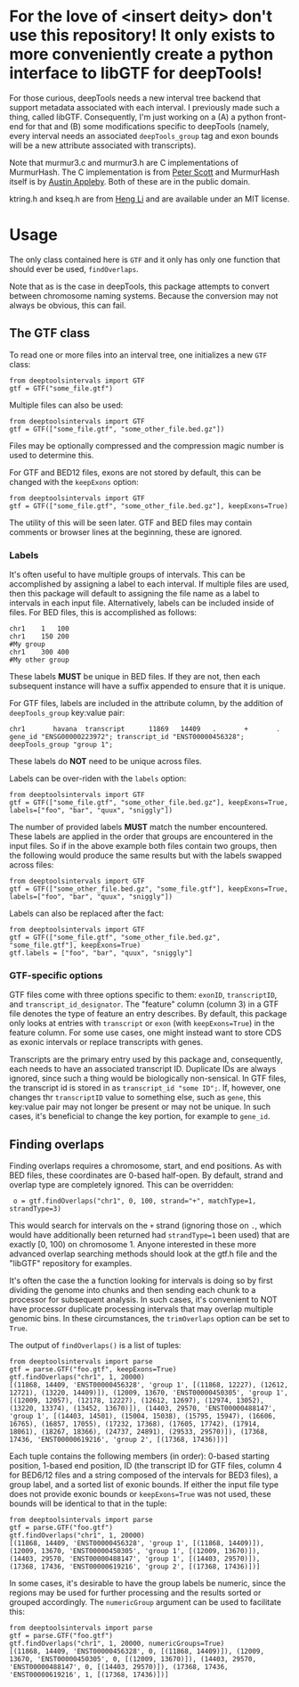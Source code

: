 For the love of \<insert deity\> don't use this repository! It only exists to more conveniently create a python interface to libGTF for deepTools!
================================================================================================================================================

For those curious, deepTools needs a new interval tree backend that support metadata associated with each interval. I previously made such a thing, called libGTF. Consequently, I'm just working on a (A) a python front-end for that and (B) some modifications specific to deepTools (namely, every interval needs an associated `deepTools_group` tag and exon bounds will be a new attribute associated with transcripts).

Note that murmur3.c and murmur3.h are C implementations of MurmurHash. The C implementation is from [Peter Scott](https://github.com/PeterScott/murmur3) and MurmurHash itself is by [Austin Appleby](https://code.google.com/p/smhasher/wiki/MurmurHash3). Both of these are in the public domain.

ktring.h and kseq.h are from [Heng Li](http://lh3lh3.users.sourceforge.net/) and are available under an MIT license.

Usage
=====

The only class contained here is `GTF` and it only has only one function that should ever be used, `findOverlaps`.

Note that as is the case in deepTools, this package attempts to convert between chromosome naming systems. Because the conversion may not always be obvious, this can fail.

The GTF class
-------------

To read one or more files into an interval tree, one initializes a new `GTF` class:

    from deeptoolsintervals import GTF
    gtf = GTF("some_file.gtf")

Multiple files can also be used:

    from deeptoolsintervals import GTF
    gtf = GTF(["some_file.gtf", "some_other_file.bed.gz"])

Files may be optionally compressed and the compression magic number is used to determine this.

For GTF and BED12 files, exons are not stored by default, this can be changed with the `keepExons` option:

    from deeptoolsintervals import GTF
    gtf = GTF(["some_file.gtf", "some_other_file.bed.gz"], keepExons=True)

The utility of this will be seen later. GTF and BED files may contain comments or browser lines at the beginning, these are ignored.

### Labels

It's often useful to have multiple groups of intervals. This can be accomplished by assigning a label to each interval. If multiple files are used, then this package will default to assigning the file name as a label to intervals in each input file. Alternatively, labels can be included inside of files. For BED files, this is accomplished as follows:

    chr1	1	100
    chr1	150	200
    #My group
    chr1	300	400
    #My other group

These labels **MUST** be unique in BED files. If they are not, then each subsequent instance will have a suffix appended to ensure that it is unique.

For GTF files, labels are included in the attribute column, by the addition of `deepTools_group` key:value pair:

    chr1       havana  transcript      11869   14409   .       +       .       gene_id "ENSG00000223972"; transcript_id "ENST00000456328"; deepTools_group "group 1";

These labels do **NOT** need to be unique across files.

Labels can be over-riden with the `labels` option:

    from deeptoolsintervals import GTF
    gtf = GTF(["some_file.gtf", "some_other_file.bed.gz"], keepExons=True, labels=["foo", "bar", "quux", "sniggly"])

The number of provided labels **MUST** match the number encountered. These labels are applied in the order that groups are encountered in the input files. So if in the above example both files contain two groups, then the following would produce the same results but with the labels swapped across files:

    from deeptoolsintervals import GTF
    gtf = GTF(["some_other_file.bed.gz", "some_file.gtf"], keepExons=True, labels=["foo", "bar", "quux", "sniggly"])

Labels can also be replaced after the fact:

    from deeptoolsintervals import GTF
    gtf = GTF(["some_file.gtf", "some_other_file.bed.gz", "some_file.gtf"], keepExons=True)
    gtf.labels = ["foo", "bar", "quux", "sniggly"]

### GTF-specific options

GTF files come with three options specific to them: `exonID`, `transcriptID`, and `transcript_id_designator`. The "feature" column (column 3) in a GTF file denotes the type of feature an entry describes. By default, this package only looks at entries with `transcript` or `exon` (with `keepExons=True`) in the feature column. For some use cases, one might instead want to store CDS as exonic intervals or replace transcripts with genes.

Transcripts are the primary entry used by this package and, consequently, each needs to have an associated transcript ID. Duplicate IDs are always ignored, since such a thing would be biologically non-sensical. In GTF files, the transcript id is stored in as `transcript_id "some ID";`. If, however, one changes thr `transcriptID` value to something else, such as `gene`, this key:value pair may not longer be present or may not be unique. In such cases, it's beneficial to change the key portion, for example to `gene_id`.

Finding overlaps
----------------

Finding overlaps requires a chromosome, start, and end positions. As with BED files, these coordinates are 0-based half-open. By default, strand and overlap type are completely ignored. This can be overridden:

     o = gtf.findOverlaps("chr1", 0, 100, strand="+", matchType=1, strandType=3)

This would search for intervals on the `+` strand (ignoring those on `.`, which would have additionally been returned had `strandType=1` been used) that are exactly [0, 100) on chromosome 1. Anyone interested in these more advanced overlap searching methods should look at the gtf.h file and the "libGTF" repository for examples.

It's often the case the a function looking for intervals is doing so by first dividing the genome into chunks and then sending each chunk to a processor for subsequent analysis. In such cases, it's convenient to NOT have processor duplicate processing intervals that may overlap multiple genomic bins. In these circumstances, the `trimOverlaps` option can be set to `True`.

The output of `findOverlaps()` is a list of tuples:

    from deeptoolsintervals import parse
    gtf = parse.GTF("foo.gtf", keepExons=True)
    gtf.findOverlaps("chr1", 1, 20000)
    [(11868, 14409, 'ENST00000456328', 'group 1', [(11868, 12227), (12612, 12721), (13220, 14409)]), (12009, 13670, 'ENST00000450305', 'group 1', [(12009, 12057), (12178, 12227), (12612, 12697), (12974, 13052), (13220, 13374), (13452, 13670)]), (14403, 29570, 'ENST00000488147', 'group 1', [(14403, 14501), (15004, 15038), (15795, 15947), (16606, 16765), (16857, 17055), (17232, 17368), (17605, 17742), (17914, 18061), (18267, 18366), (24737, 24891), (29533, 29570)]), (17368, 17436, 'ENST00000619216', 'group 2', [(17368, 17436)])]

Each tuple contains the following members (in order): 0-based starting position, 1-based end position, ID (the transcript ID for GTF files, column 4 for BED6/12 files and a string composed of the intervals for BED3 files), a group label, and a sorted list of exonic bounds. If either the input file type does not provide exonic bounds or `keepExons=True` was not used, these bounds will be identical to that in the tuple:

    from deeptoolsintervals import parse
    gtf = parse.GTF("foo.gtf")
    gtf.findOverlaps("chr1", 1, 20000)
    [(11868, 14409, 'ENST00000456328', 'group 1', [(11868, 14409)]), (12009, 13670, 'ENST00000450305', 'group 1', [(12009, 13670)]), (14403, 29570, 'ENST00000488147', 'group 1', [(14403, 29570)]), (17368, 17436, 'ENST00000619216', 'group 2', [(17368, 17436)])]

In some cases, it's desirable to have the group labels be numeric, since the regions may be used for further processing and the results sorted or grouped accordingly. The `numericGroup` argument can be used to facilitate this:

    from deeptoolsintervals import parse
    gtf = parse.GTF("foo.gtf")
    gtf.findOverlaps("chr1", 1, 20000, numericGroups=True)
    [(11868, 14409, 'ENST00000456328', 0, [(11868, 14409)]), (12009, 13670, 'ENST00000450305', 0, [(12009, 13670)]), (14403, 29570, 'ENST00000488147', 0, [(14403, 29570)]), (17368, 17436, 'ENST00000619216', 1, [(17368, 17436)])]
